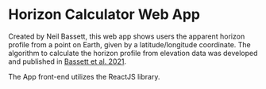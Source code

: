 # Horizon Calculator Web App

Created by Neil Bassett, this web app shows users the apparent horizon profile from a point on Earth, given by a latitude/longitude coordinate. The algorithm to calculate the horizon profile from elevation data was developed and published in [Bassett et al. 2021](https://ui.adsabs.harvard.edu/abs/2021ApJ...923...33B/abstract).

The App front-end utilizes the ReactJS library.
